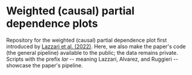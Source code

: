 # Weighted (causal) partial dependence plots

Repository for the weighted (causal) partial dependence plot first introduced by [Lazzari et al. (2022)](https://link.springer.com/article/10.1007/s41060-022-00329-w). Here, we also make the paper's code (the general pipeline) available to the public; the data remains private. Scripts with the prefix *lar* -- meaning Lazzari, Alvarez, and Ruggieri -- showcase the paper's pipeline.
